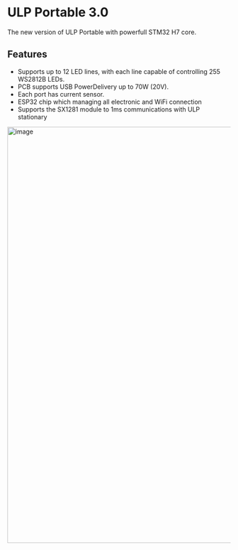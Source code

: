 # ULP Portable 3.0
The new version of ULP Portable with powerfull STM32 H7 core.


## Features

- Supports up to 12 LED lines, with each line capable of controlling 255   WS2812B LEDs.
- PCB supports USB PowerDelivery up to 70W (20V).
- Each port has current sensor.
- ESP32 chip which managing all electronic and WiFi connection
- Supports the SX1281 module to 1ms communications with ULP stationary

<img width="937" alt="image" src="https://github.com/michal95pl/ULP/assets/85219287/59c307ea-c4db-4b78-9815-38438f6257f1">
